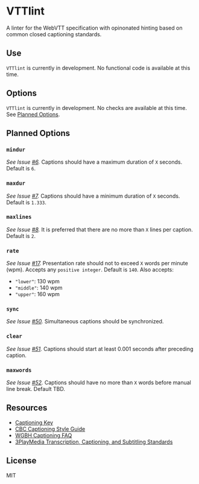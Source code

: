 # VTTlint

A linter for the WebVTT specification with opinonated hinting based on common closed captioning standards.

## Use

`VTTlint` is currently in development. No functional code is available at this time.

## Options

`VTTlint` is currently in development. No checks are available at this time. See [Planned Options](#planned-options).

## Planned Options

### `mindur`
*See Issue [#6](/../../issues/6).* Captions should have a maximum duration of `X` seconds. Default is `6`.

### `maxdur`
*See Issue [#7](/../../issues/7).* Captions should have a minimum duration of `X` seconds. Default is `1.333`.

### `maxlines`
*See Issue [#8](/../../issues/8).* It is preferred that there are no more than `X` lines per caption. Default is `2`.

### `rate`
*See Issue [#17](/../../issues/17).* Presentation rate should not to exceed `X` words per minute (wpm). Accepts any `positive integer`. Default is `140`. Also accepts:

* `"lower"`: 130 wpm
* `"middle"`: 140 wpm
* `"upper"`: 160 wpm

### `sync`
*See Issue [#50](/../../issues/50).* Simultaneous captions should be synchronized.

### `clear`
*See Issue [#51](/../../issues/51).* Captions should start at least 0.001 seconds after preceding caption.

### `maxwords`
*See Issue [#52](/../../issues/52).* Captions should have no more than `X` words before manual line break. Default TBD.

## Resources

* [Captioning Key](http://captioningkey.com/)
* [CBC Captioning Style Guide](https://www.dcmp.org/caai/nadh218.pdf)
* [WGBH Captioning FAQ](http://main.wgbh.org/wgbh/pages/mag/services/captioning/faq/sugg-styles-conv-faq.html)
* [3PlayMedia Transcription, Captioning, and Subtitling Standards](http://www.3playmedia.com/2014/05/06/transcription-captioning-subtitling-standards/)

## License
MIT
